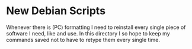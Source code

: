 # New Debian Scripts

Whenever there is (PC) formatting I need to reinstall every single piece of software I need, like and use.
In this directory I so hope to keep my commands saved not to have to retype them every single time.
